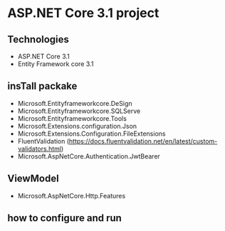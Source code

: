 # ASP.NET Core 3.1 project

## Technologies 
- ASP.NET Core 3.1
- Entity Framework core 3.1
## insTall packake
- Microsoft.Entityframeworkcore.DeSign
- Microsoft.Entityframeworkcore.SQLServe
- Microsoft.Entityframeworkcore.Tools
- Microsoft.Extensions.configuration.Json 
- Microsoft.Extensions.Configuration.FileExtensions
-  FluentValidation (https://docs.fluentvalidation.net/en/latest/custom-validators.html)
-  Microsoft.AspNetCore.Authentication.JwtBearer

## ViewModel
- Microsoft.AspNetCore.Http.Features

## how to configure and run
